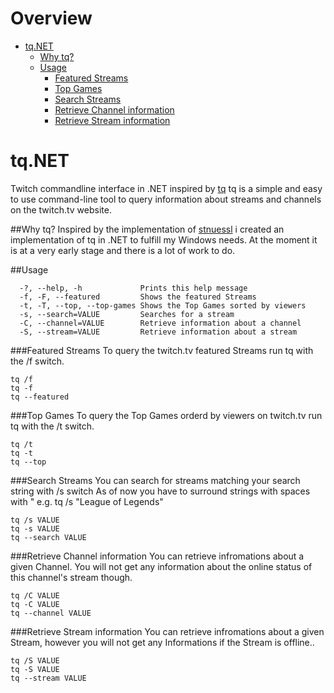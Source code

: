 # Overview
* [tq.NET](https://github.com/freemindhv/tq.NET#tqnet)
    * [Why tq?](https://github.com/freemindhv/tq.NET#why-tq)
    * [Usage](https://github.com/freemindhv/tq.NET#usage)
        * [Featured Streams](https://github.com/freemindhv/tq.NET#featured-streams)
        * [Top Games](https://github.com/freemindhv/tq.NET#top-games)
        * [Search Streams](https://github.com/freemindhv/tq.NET#search-streams)
        * [Retrieve Channel information](https://github.com/freemindhv/tq.NET#retrieve-channel-information)
        * [Retrieve Stream information](https://github.com/freemindhv/tq.NET#retrieve-stream-information)


# tq.NET
Twitch commandline interface in .NET inspired by [tq](https://github.com/stnuessl/tq)
tq is a simple and easy to use command-line tool to query information about streams and channels on the twitch.tv website.

##Why tq?
Inspired by the implementation of [stnuessl](https://github.com/stnuessl) i created an implementation of tq in .NET to fulfill my Windows needs.
At the moment it is at a very early stage and there is a lot of work to do.

##Usage
```
  -?, --help, -h             Prints this help message
  -f, -F, --featured         Shows the featured Streams
  -t, -T, --top, --top-games Shows the Top Games sorted by viewers
  -s, --search=VALUE         Searches for a stream
  -C, --channel=VALUE        Retrieve information about a channel
  -S, --stream=VALUE         Retrieve information about a stream
 ```

###Featured Streams
To query the twitch.tv featured Streams run tq with the /f switch.

```
tq /f
tq -f
tq --featured
```

###Top Games
To query the Top Games orderd by viewers on twitch.tv run tq with the /t switch.
```
tq /t
tq -t
tq --top
```

###Search Streams
You can search for streams matching your search string with /s switch
As of now you have to surround strings with spaces with " e.g. tq /s "League of Legends"
```
tq /s VALUE
tq -s VALUE
tq --search VALUE
```

###Retrieve Channel information
You can retrieve infromations about a given Channel. You will not get any information about the online status of this channel's stream though.
```
tq /C VALUE
tq -C VALUE
tq --channel VALUE
```


###Retrieve Stream information
You can retrieve infromations about a given Stream, however you will not get any Informations if the Stream is offline..
```
tq /S VALUE
tq -S VALUE
tq --stream VALUE
```
